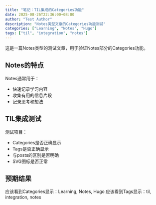 ```yaml
---
title: "笔记：TIL集成的Categories功能"
date: 2025-08-26T22:36:00+08:00
author: "Test Author"
description: "Notes类型文章的Categories功能测试"
categories: ["Learning", "Notes", "Hugo"]
tags: ["til", "integration", "notes"]
---
```


这是一篇Notes类型的测试文章，用于验证Notes部分的Categories功能。

## Notes的特点

Notes通常用于：

- 快速记录学习内容
- 收集有用的信息片段  
- 记录思考和想法

## TIL集成测试

测试项目：

- Categories是否正确显示
- Tags是否正确显示
- 与posts的区别是否明确
- SVG图标是否正常

## 预期结果

应该看到Categories显示：Learning, Notes, Hugo
应该看到Tags显示：til, integration, notes

